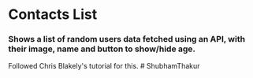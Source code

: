 # Contacts List

### Shows a list of random users data fetched using an API, with their image, name and button to show/hide age.

Followed Chris Blakely's tutorial for this.
#   S h u b h a m T h a k u r  
 